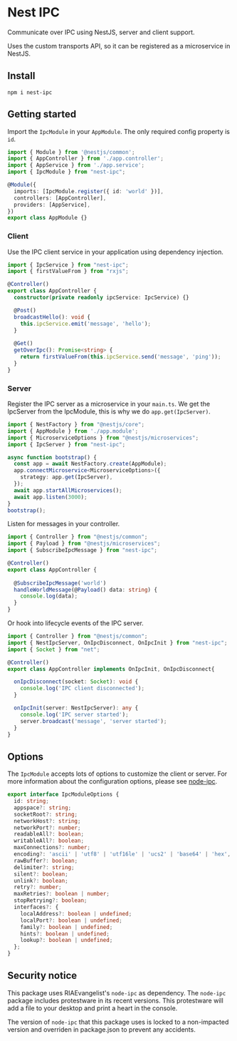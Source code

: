 # Nest IPC
Communicate over IPC using NestJS, server and client support. 

Uses the custom transports API, so it can be registered as a microservice in NestJS.

## Install
```shell
npm i nest-ipc
```

## Getting started
Import the `IpcModule` in your `AppModule`.
The only required config property is `id`.

```ts
import { Module } from '@nestjs/common';
import { AppController } from './app.controller';
import { AppService } from './app.service';
import { IpcModule } from "nest-ipc";

@Module({
  imports: [IpcModule.register({ id: 'world' })],
  controllers: [AppController],
  providers: [AppService],
})
export class AppModule {}
```
### Client
Use the IPC client service in your application using dependency injection.

```ts
import { IpcService } from "nest-ipc";
import { firstValueFrom } from "rxjs";

@Controller()
export class AppController {
  constructor(private readonly ipcService: IpcService) {}

  @Post()
  broadcastHello(): void {
    this.ipcService.emit('message', 'hello');
  }
  
  @Get()
  getOverIpc(): Promise<string> {
    return firstValueFrom(this.ipcService.send('message', 'ping'));
  }
}
```

### Server
Register the IPC server as a microservice in your `main.ts`.
We get the IpcServer from the IpcModule, this is why we do `app.get(IpcServer)`.

```ts
import { NestFactory } from "@nestjs/core";
import { AppModule } from './app.module';
import { MicroserviceOptions } from "@nestjs/microservices";
import { IpcServer } from "nest-ipc";

async function bootstrap() {
  const app = await NestFactory.create(AppModule);
  app.connectMicroservice<MicroserviceOptions>({
    strategy: app.get(IpcServer),
  });
  await app.startAllMicroservices();
  await app.listen(3000);
}
bootstrap();
```

Listen for messages in your controller.

```ts
import { Controller } from "@nestjs/common";
import { Payload } from "@nestjs/microservices";
import { SubscribeIpcMessage } from "nest-ipc";

@Controller()
export class AppController {
  
  @SubscribeIpcMessage('world')
  handleWorldMessage(@Payload() data: string) {
    console.log(data);
  }
}
```

Or hook into lifecycle events of the IPC server.

```ts
import { Controller } from "@nestjs/common";
import { NestIpcServer, OnIpcDisconnect, OnIpcInit } from "nest-ipc";
import { Socket } from "net";

@Controller()
export class AppController implements OnIpcInit, OnIpcDisconnect{

  onIpcDisconnect(socket: Socket): void {
    console.log('IPC client disconnected');
  }

  onIpcInit(server: NestIpcServer): any {
    console.log('IPC server started');
    server.broadcast('message', 'server started');
  }
}
```

## Options
The `IpcModule` accepts lots of options to customize the client or server.
For more information about the configuration options, please see [node-ipc](https://github.com/RIAEvangelist/node-ipc#ipc-config).

```ts
export interface IpcModuleOptions {
  id: string;
  appspace?: string;
  socketRoot?: string;
  networkHost?: string;
  networkPort?: number;
  readableAll?: boolean;
  writableAll?: boolean;
  maxConnections?: number;
  encoding?: 'ascii' | 'utf8' | 'utf16le' | 'ucs2' | 'base64' | 'hex',
  rawBuffer?: boolean;
  delimiter?: string;
  silent?: boolean;
  unlink?: boolean;
  retry?: number;
  maxRetries?: boolean | number;
  stopRetrying?: boolean;
  interfaces?: {
    localAddress?: boolean | undefined;
    localPort?: boolean | undefined;
    family?: boolean | undefined;
    hints?: boolean | undefined;
    lookup?: boolean | undefined;
  };
}
```

## Security notice
This package uses RIAEvangelist's `node-ipc` as dependency. The `node-ipc` package includes protestware in its recent versions. This protestware will add a file to your desktop and print a heart in the console.

The version of `node-ipc` that this package uses is locked to a non-impacted version and overriden in package.json to prevent any accidents.
